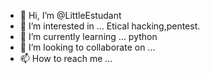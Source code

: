 - 👋 Hi, I’m @LittleEstudant
- 👀 I’m interested in ... Etical hacking,pentest.
- 🌱 I’m currently learning ... python
- 💞️ I’m looking to collaborate on ...
- 📫 How to reach me ...

<!---
LittleEstudant/LittleEstudant is a ✨ special ✨ repository because its `README.md` (this file) appears on your GitHub profile.
You can click the Preview link to take a look at your changes.
--->
